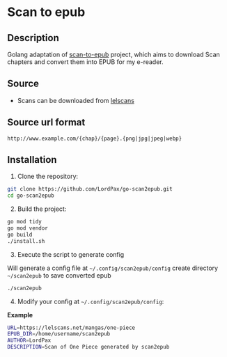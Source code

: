 # Scan to epub

## Description

Golang adaptation of [scan-to-epub](https://github.com/LordPax/scan-to-epub.git) project, which aims to download Scan chapters and convert them into EPUB for my e-reader.

## Source

* Scans can be downloaded from [lelscans](https://lelscans.net/lecture-ligne-one-piece)

## Source url format

```
http://www.example.com/{chap}/{page}.{png|jpg|jpeg|webp}
```

<!--
## Pre-requis

* Converts .webp files to other image formats and vice versa [libwebp-1.1.0](https://developers.google.com/speed/webp/docs/compiling)
-->

## Installation

1. Clone the repository:

```bash
git clone https://github.com/LordPax/go-scan2epub.git
cd go-scan2epub
```

2. Build the project:

```bash
go mod tidy
go mod vendor
go build
./install.sh
```

3. Execute the script to generate config

Will generate a config file at `~/.config/scan2epub/config` create directory `~/scan2epub` to save converted epub

```bash
./scan2epub
```

4. Modify your config at `~/.config/scan2epub/config`:

**Example**

```bash
URL=https://lelscans.net/mangas/one-piece
EPUB_DIR=/home/username/scan2epub
AUTHOR=LordPax
DESCRIPTION=Scan of One Piece generated by scan2epub
```
